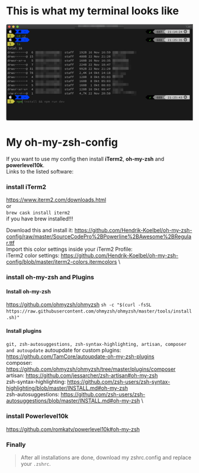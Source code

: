 # This is what my terminal looks like
![iterm2-image](https://github.com/Hendrik-Koelbel/oh-my-zsh-config/blob/master/iterm2-image.png)

# My oh-my-zsh-config

If you want to use my config then install **iTerm2**, **oh-my-zsh** and **powerlevel10k**. \
Links to the listed software: 

### install iTerm2
https://www.iterm2.com/downloads.html \
or \
`brew cask install iterm2` \
if you have brew installed!!!

Download this and install it:
https://github.com/Hendrik-Koelbel/oh-my-zsh-config/raw/master/SourceCodePro%2BPowerline%2BAwesome%2BRegular.ttf \
Import this color settings inside your iTerm2 Profile: \
iTerm2 color settings: https://github.com/Hendrik-Koelbel/oh-my-zsh-config/blob/master/iterm2-colors.itermcolors \

### install oh-my-zsh and Plugins
#### Install oh-my-zsh
https://github.com/ohmyzsh/ohmyzsh
`sh -c "$(curl -fsSL https://raw.githubusercontent.com/ohmyzsh/ohmyzsh/master/tools/install.sh)"`

#### Install plugins
`git, zsh-autosuggestions, zsh-syntax-highlighting, artisan, composer and autoupdate`
autoupdate for custom plugins: https://github.com/TamCore/autoupdate-oh-my-zsh-plugins \
composer: https://github.com/ohmyzsh/ohmyzsh/tree/master/plugins/composer \
artisan: https://github.com/jessarcher/zsh-artisan#oh-my-zsh \
zsh-syntax-highlighting: https://github.com/zsh-users/zsh-syntax-highlighting/blob/master/INSTALL.md#oh-my-zsh \
zsh-autosuggestions: https://github.com/zsh-users/zsh-autosuggestions/blob/master/INSTALL.md#oh-my-zsh \

### install Powerlevel10k
https://github.com/romkatv/powerlevel10k#oh-my-zsh

### Finally
> After all installations are done, download my zshrc.config and replace your `.zshrc`.
